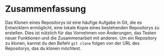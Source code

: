 # Zusammenfassung

Das Klonen eines Repositorys ist eine häufige Aufgabe in Git, die es Entwicklern ermöglicht, eine lokale Kopie eines bestehenden Repositorys zu erstellen. Dies ist nützlich für das Vornehmen von Änderungen, das Testen neuer Funktionen und die Zusammenarbeit mit anderen. Um ein Repository zu klonen, kannst du den Befehl `git clone` folgen von der URL des Repositorys, das du klonen möchtest.
